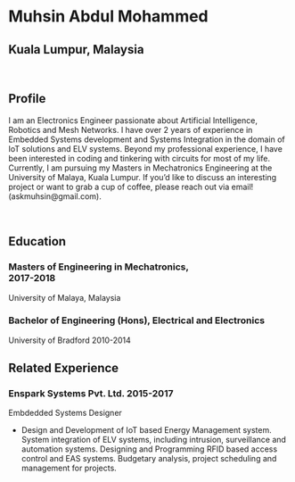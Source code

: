 <!DOCTYPE html>
<html>
<head>
<meta http-equiv="content-type" content="text/html; charset=utf-8" />
<title>Muhsin Mohammed</title> 
<link rel="stylesheet" href="resume.css" type="text/css" />
</head>
<body>
<!-- BEGIN DIV FOR OVERALL BOX -->
<div id="resume">
<!-- THIS DIV CENTERS OUR HEADING -->
<div id="topinfo">
<h1>Muhsin Abdul Mohammed</h1>
<h2>Kuala Lumpur, Malaysia</h2>
<br />
<!-- END CENTERING DIV -->
</div>

<h2>Profile</h2>
<p>
I am an Electronics Engineer passionate about Artificial Intelligence, Robotics and Mesh Networks. 
I have over 2 years of experience in Embedded Systems development and Systems Integration in the domain of IoT solutions and ELV systems. 
Beyond my professional experience, I have been interested in coding and tinkering with circuits for most of my life.
Currently, I am pursuing my Masters in Mechatronics Engineering at the University of Malaya, Kuala Lumpur.
If you’d like to discuss an interesting project or want to grab a cup of coffee, please reach out via email!(askmuhsin@gmail.com).
</p>
<br />
<h2>Education</h2>
<h3>Masters of Engineering in Mechatronics,
<br />
2017-2018</h3>
<p>
University of Malaya, Malaysia
</p>


<h3>Bachelor of Engineering (Hons), Electrical and Electronics</h3>
<p>
University of Bradford 2010-2014
</p>


<h2>Related Experience</h2>
<h3>Enspark Systems Pvt. Ltd. 2015-2017</h3>
<p>
Embdedded Systems Designer
</p>
<ul>
<li>
Design and Development of IoT based Energy Management system.
System integration of ELV systems, including intrusion, surveillance and automation systems.
Designing and Programming RFID based access control and EAS systems.
Budgetary analysis, project scheduling and management for projects.
</li>


<!-- THIS DIV CENTERS OUR LINKS -->
<div id="bottom">

</div>
<!-- END CENTERING LINKS -->

<!-- END DIV FOR OVERALL BOX -->
</div>
</body>
</html>
